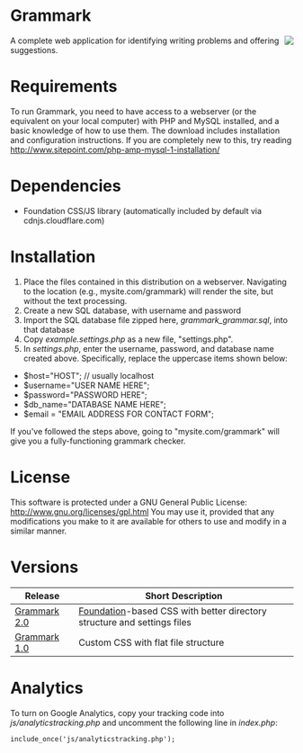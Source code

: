 Grammark
========
<img src="https://github.com/markfullmer/grammark/blob/master/img/screenshot1.png" align="right" />
A complete web application for identifying writing problems and offering suggestions. 

Requirements
============
To run Grammark, you need to have access to a webserver (or the equivalent on your local computer) with PHP and MySQL installed, and a basic knowledge of how to use them. The download includes installation and configuration instructions. If you are completely new to this, try reading http://www.sitepoint.com/php-amp-mysql-1-installation/ 

Dependencies
============
- Foundation CSS/JS library (automatically included by default via cdnjs.cloudflare.com)

Installation
============
1. Place the files contained in this distribution on a webserver. Navigating to the location (e.g., mysite.com/grammark) will render the site, but without the text processing.
2. Create a new SQL database, with username and password
3. Import the SQL database file zipped here, *grammark_grammar.sql*, into that database
3. Copy *example.settings.php* as a new file, "settings.php".
4. In *settings.php*, enter the username, password, and database name created above. Specifically, replace the uppercase items shown below:
  - $host="HOST"; // usually localhost
  - $username="USER NAME HERE";
  - $password="PASSWORD HERE";
  - $db_name="DATABASE NAME HERE";
  - $email = "EMAIL ADDRESS FOR CONTACT FORM";
 
If you've followed the steps above, going to "mysite.com/grammark" will give you a fully-functioning grammark checker.

License
=======
This software is protected under a GNU General Public License: http://www.gnu.org/licenses/gpl.html
You may use it, provided that any modifications you make to it are available for others to use and modify in a similar manner. 

Versions
========
Release       | Short Description
------------- | -------------
[Grammark 2.0](https://github.com/markfullmer/grammark)  | [Foundation](http://foundation.zurb.com/)-based CSS with better directory structure and settings files
[Grammark 1.0](https://github.com/markfullmer/grammark/tree/Version-1)  | Custom CSS with flat file structure

Analytics
=========
To turn on Google Analytics, copy your tracking code into *js/analyticstracking.php* and uncomment the following line in *index.php*:
```
include_once('js/analyticstracking.php');
```